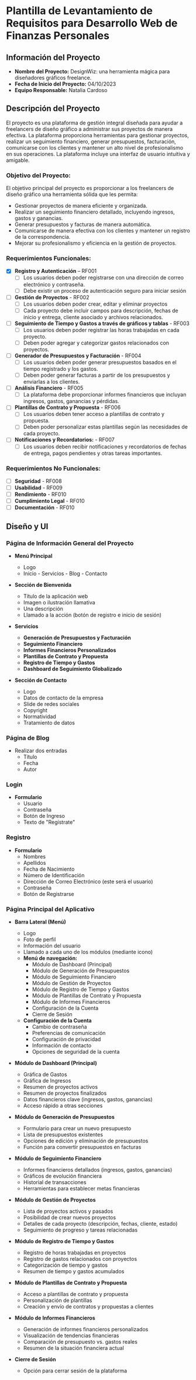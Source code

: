 # Plantilla de Levantamiento de Requisitos para Desarrollo Web de Finanzas Personales

## Información del Proyecto

- **Nombre del Proyecto:** DesignWiz: una herramienta mágica para diseñadores gráficos freelance.
- **Fecha de Inicio del Proyecto:** 04/10/2023
- **Equipo Responsable:** Natalia Cardoso

## Descripción del Proyecto
El proyecto es una plataforma de gestión integral diseñada para ayudar a freelancers de diseño gráfico a administrar sus proyectos de manera efectiva. La plataforma proporciona herramientas para gestionar proyectos, realizar un seguimiento financiero, generar presupuestos, facturación, comunicarse con los clientes y mantener un alto nivel de profesionalismo en sus operaciones. La plataforma incluye una interfaz de usuario intuitiva y amigable.
### Objetivo del Proyecto:

El objetivo principal del proyecto es proporcionar a los freelancers de diseño gráfico una herramienta sólida que les permita:
- Gestionar proyectos de manera eficiente y organizada.
- Realizar un seguimiento financiero detallado, incluyendo ingresos, gastos y ganancias.
- Generar presupuestos y facturas de manera automática.
- Comunicarse de manera efectiva con los clientes y mantener un registro de la correspondencia.
- Mejorar su profesionalismo y eficiencia en la gestión de proyectos.

### Requerimientos Funcionales:

- [X] **Registro y Autenticación** – RF001
  - [ ] Los usuarios deben poder registrarse con una dirección de correo electrónico y contraseña.
  - [ ] Debe existir un proceso de autenticación seguro para iniciar sesión
- [ ] **Gestión de Proyectos** - RF002
  - [ ] Los usuarios deben poder crear, editar y eliminar proyectos
  - [ ] Cada proyecto debe incluir campos para descripción, fechas de inicio y entrega, cliente asociado y archivos relacionados.
- [ ] **Seguimiento de Tiempo y Gastos a través de gráficos y tablas** - RF003
  - [ ] Los usuarios deben poder registrar las horas trabajadas en cada proyecto.
  - [ ] Deben poder agregar y categorizar gastos relacionados con proyectos.
- [ ] **Generador de Presupuestos y Facturación** - RF004
  - [ ] Los usuarios deben poder generar presupuestos basados en el tiempo registrado y los gastos.
  - [ ] Deben poder generar facturas a partir de los presupuestos y enviarlas a los clientes.
- [ ] **Análisis Financiero** - RF005
  - [ ] La plataforma debe proporcionar informes financieros que incluyan ingresos, gastos, ganancias y pérdidas.
- [ ] **Plantillas de Contrato y Propuesta** - RF006
  - [ ] Los usuarios deben tener acceso a plantillas de contrato y propuesta.
  - [ ] Deben poder personalizar estas plantillas según las necesidades de cada proyecto.
- [ ] **Notificaciones y Recordatorios:** - RF007
  - [ ] Los usuarios deben recibir notificaciones y recordatorios de fechas de entrega, pagos pendientes y otras tareas importantes.
  
### Requerimientos No Funcionales:
- [ ] **Seguridad** - RF008
- [ ] **Usabilidad** - RF009
- [ ] **Rendimiento** - RF010
- [ ] **Cumplimiento Legal** - RF010
- [ ] **Documentación** - RF010

## Diseño y UI

### Página de Información General del Proyecto

- **Menú Principal**
  - Logo
  - Inicio - Servicios - Blog - Contacto
- **Sección de Bienvenida**
  - Título de la aplicación web
  - Imagen o ilustración llamativa
  - Una descripción
  - Llamado a la acción (botón de registro e inicio de sesión)
- **Servicios**
  - **Generación de Presupuestos y Facturación**
  - **Seguimiento Financiero**
  - **Informes Financieros Personalizados**
  - **Plantillas de Contrato y Propuesta**
  - **Registro de Tiempo y Gastos**
  - **Dashboard de Seguimiento Globalizado**
 
- **Sección de Contacto**
  - Logo
  - Datos de contacto de la empresa
  - Slide de redes sociales
  - Copyright
  - Normatividad
  - Tratamiento de datos

### Página de Blog

- Realizar dos entradas
  - Título
  - Fecha
  - Autor

### Login

- **Formulario**
  - Usuario
  - Contraseña
  - Botón de Ingreso
  - Texto de "Regístrate"

### Registro

- **Formulario**
  - Nombres
  - Apellidos
  - Fecha de Nacimiento
  - Número de Identificación
  - Dirección de Correo Electrónico (este será el usuario)
  - Contraseña
  - Botón de Registrarse

### Página Principal del Aplicativo

- **Barra Lateral (Menú)**
  - Logo
  - Foto de perfil
  - Información del usuario
  - Llamado a cada uno de los módulos (mediante icono)
  - **Menú de navegación:**
    - Módulo de Dashboard (Principal)
    - Módulo de Generación de Presupuestos
    - Módulo de Seguimiento Financiero
    - Módulo de Gestión de Proyectos
    - Módulo de Registro de Tiempo y Gastos
    - Módulo de Plantillas de Contrato y Propuesta
    - Módulo de Informes Financieros
    - Configuración de la Cuenta
    - Cierre de Sesión
  - **Configuración de la Cuenta**
    - Cambio de contraseña
    - Preferencias de comunicación
    - Configuración de privacidad
    - Información de contacto
    - Opciones de seguridad de la cuenta

  
- **Módulo de Dashboard (Principal)**
  - Gráfica de Gastos
  - Gráfica de Ingresos
  - Resumen de proyectos activos
  - Resumen de proyectos finalizados
  - Datos financieros clave (ingresos, gastos, ganancias)
  - Acceso rápido a otras secciones

- **Módulo de Generación de Presupuestos**
  - Formulario para crear un nuevo presupuesto
  - Lista de presupuestos existentes
  - Opciones de edición y eliminación de presupuestos
  - Función para convertir presupuestos en facturas

- **Módulo de Seguimiento Financiero**
  - Informes financieros detallados (ingresos, gastos, ganancias)
  - Gráficos de evolución financiera
  - Historial de transacciones
  - Herramientas para establecer metas financieras

- **Módulo de Gestión de Proyectos**
  - Lista de proyectos activos y pasados
  - Posibilidad de crear nuevos proyectos
  - Detalles de cada proyecto (descripción, fechas, cliente, estado)
  - Seguimiento de progreso y tareas relacionadas

- **Módulo de Registro de Tiempo y Gastos**
  - Registro de horas trabajadas en proyectos
  - Registro de gastos relacionados con proyectos
  - Categorización de tiempo y gastos
  - Resumen de tiempo y gastos acumulados

- **Módulo de Plantillas de Contrato y Propuesta**
  - Acceso a plantillas de contrato y propuesta
  - Personalización de plantillas
  - Creación y envío de contratos y propuestas a clientes

- **Módulo de Informes Financieros**
  - Generación de informes financieros personalizados
  - Visualización de tendencias financieras
  - Comparación de presupuesto vs. gastos reales
  - Resumen de la situación financiera actual

- **Cierre de Sesión**
  - Opción para cerrar sesión de la plataforma
